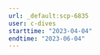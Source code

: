 ```yaml
---
url: _default:scp-6835
user: c-dives
starttime: "2023-04-04"
endtime: "2023-06-04"
---
```

<reserve />
